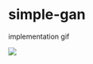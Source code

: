 # simple-gan

implementation gif

![](https://github.com/MatteoEleouet/simple-gan/blob/main/useless/gan.gif)